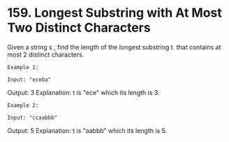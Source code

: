 # 159. Longest Substring with At Most Two Distinct Characters

Given a string s , find the length of the longest
        substring t  that contains at
            most 2 distinct characters.

    Example 1:

    Input: "eceba"
Output: 3
Explanation: t is "ece" which its length is 3.

    Example 2:

    Input: "ccaabbb"
Output: 5
Explanation: t is "aabbb" which its length is 5.